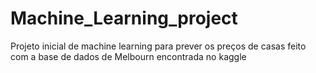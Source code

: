 # Machine_Learning_project
Projeto inicial de machine learning para prever os preços de casas feito com a base de dados de Melbourn encontrada no kaggle
